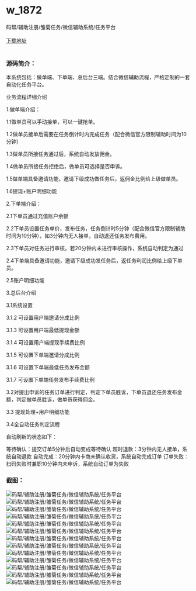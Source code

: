 # w_1872
码帮/辅助注册/雏菊任务/微信辅助系统/任务平台
<br/></br>
[下载地址](https://www.uuid2.com/1872.html "下载地址")
<br/></br>
<h3>源码简介：</h3>
<p>本系统包括：做单端、下单端、总后台三端。结合微信辅助流程，严格定制的一套自动化任务平台。<p>
<p>业务流程详细介绍<p>
<p>1.做单端介绍：<p>
<p>1.1做单员可以手动接单，可以一键抢单。<p>
<p>1.2做单员接单后需要在任务倒计时内完成任务（配合微信官方限制辅助时间为10分钟）<p>
<p>1.3做单员所接任务通过后，系统自动发放佣金。<p>
<p>1.4做单员所接任务拒绝后，做单员可选择是否申诉。<p>
<p>1.5做单端具备邀请功能，邀请下级成功做任务后，返佣金比例给上级做单员。<p>
<p>1.6提现+账户明细功能<p>
<p>2.下单端介绍：<p>
<p>2.1下单员通过充值账户余额<p>
<p>2.2下单员设置任务单价，发布任务，任务倒计时5分钟（配合微信官方限制辅助时间为10分钟），如3分钟内无人接单，自动退还任务发布费用。<p>
<p>2.3下单员对任务进行审核，若20分钟内未进行审核操作，系统自动判定为通过<p>
<p>2.4下单端具备邀请功能，邀请下级成功发任务后，返任务利润比例给上级下单员。<p>
<p>2.5账户明细功能<p>
<p>3.总后台介绍<p>
<p>3.1系统设置<p>
<p>3.1.2 可设置用户端邀请分成比例<p>
<p>3.1.3 可设置用户端最低提现金额<p>
<p>3.1.4 可设置用户端提现手续费比例<p>
<p>3.1.5 可设置下单端邀请分成比例<p>
<p>3.1.6 可设置下单端最低任务发布金额<p>
<p>3.1.7 可设置下单端任务发布手续费比例<p>
<p>3.2对提出申诉的任务订单进行判定，判定下单员胜诉，下单员退还任务发布金额，判定做单员胜诉，做单员获得佣金。<p>
<p>3.3 提现处理+用户明细功能<p>
<p>3.4全自动任务判定流程<p>
<p>自动刷新的状态如下：<p>
<p>等待确认：提交订单5分钟后自动变成等待确认
超时退款：3分钟内无人接单，系统自动退款
自动完成：20分钟内卡商未确认收货，系统自动完成订单
订单失败：扫码失败时兼职10分钟内未申诉，系统自动订单为失败<p>
<h3>截图：</h3>
<img src="https://www.uuid2.com/wp-content/uploads/img/202112/b808f58258.png" alt="码帮/辅助注册/雏菊任务/微信辅助系统/任务平台"><img src="https://www.uuid2.com/wp-content/uploads/img/202112/aa49fb3980.png" alt="码帮/辅助注册/雏菊任务/微信辅助系统/任务平台"><img src="https://www.uuid2.com/wp-content/uploads/img/202112/411c4b1999.png" alt="码帮/辅助注册/雏菊任务/微信辅助系统/任务平台"><img src="https://www.uuid2.com/wp-content/uploads/img/202112/a857cd2824.png" alt="码帮/辅助注册/雏菊任务/微信辅助系统/任务平台"><img src="https://www.uuid2.com/wp-content/uploads/img/202112/87021e1387.png" alt="码帮/辅助注册/雏菊任务/微信辅助系统/任务平台"><img src="https://www.uuid2.com/wp-content/uploads/img/202112/d91a353627.png" alt="码帮/辅助注册/雏菊任务/微信辅助系统/任务平台"><img src="https://www.uuid2.com/wp-content/uploads/img/202112/d91a353330.png" alt="码帮/辅助注册/雏菊任务/微信辅助系统/任务平台"><img src="https://www.uuid2.com/wp-content/uploads/img/202112/18fef1a507.png" alt="码帮/辅助注册/雏菊任务/微信辅助系统/任务平台"><img src="https://www.uuid2.com/wp-content/uploads/img/202112/e4c2a0c350.png" alt="码帮/辅助注册/雏菊任务/微信辅助系统/任务平台"><img src="https://www.uuid2.com/wp-content/uploads/img/202112/e293dd6705.png" alt="码帮/辅助注册/雏菊任务/微信辅助系统/任务平台"><img src="https://www.uuid2.com/wp-content/uploads/img/202112/0458fe0146.png" alt="码帮/辅助注册/雏菊任务/微信辅助系统/任务平台"><img src="https://www.uuid2.com/wp-content/uploads/img/202112/63cd4e9957.png" alt="码帮/辅助注册/雏菊任务/微信辅助系统/任务平台"><img src="https://www.uuid2.com/wp-content/uploads/img/202112/ad7fc34716.png" alt="码帮/辅助注册/雏菊任务/微信辅助系统/任务平台">
